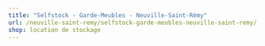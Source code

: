```yaml
---
title: "Selfstock - Garde-Meubles - Neuville-Saint-Rémy"
url: /neuville-saint-remy/selfstock-garde-meubles-neuville-saint-remy/
shop: location de stockage
---
```

